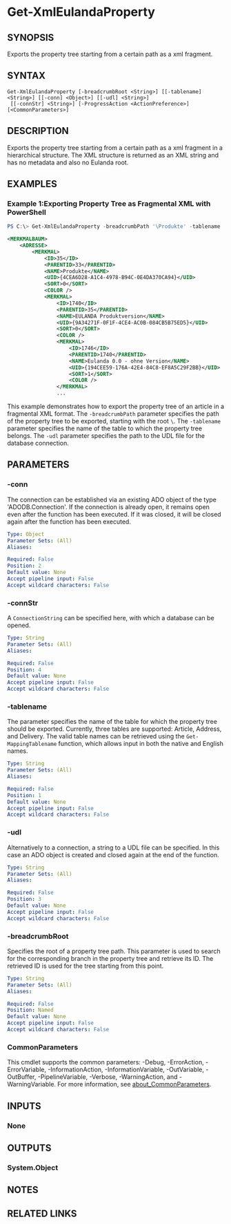 ﻿---
external help file: EulandaConnect-help.xml
Module Name: EulandaConnect
online version: https://github.com/Eulanda/EulandaConnect/blob/master/docs/Get-XmlEulandaProperty.md
schema: 2.0.0
lastMod: 2024-03-19T06:27:25
---

# Get-XmlEulandaProperty

## SYNOPSIS
Exports the property tree starting from a certain path as a xml fragment.

## SYNTAX

```
Get-XmlEulandaProperty [-breadcrumbRoot <String>] [[-tablename] <String>] [[-conn] <Object>] [[-udl] <String>]
 [[-connStr] <String>] [-ProgressAction <ActionPreference>] [<CommonParameters>]
```

## DESCRIPTION
Exports the property tree starting from a certain path as a xml fragment in a hierarchical structure. The XML structure is returned as an XML string and has no metadata and also no Eulanda root.

## EXAMPLES

### Example 1:Exporting Property Tree as Fragmental XML with PowerShell
```powershell
PS C:\> Get-XmlEulandaProperty -breadcrumbPath '\Produkte' -tablename 'Address' -udl 'C:\temp\Eulanda_1 JohnDoe.udl'
```

```xml
<MERKMALBAUM>
    <ADRESSE>
        <MERKMAL>
            <ID>35</ID>
            <PARENTID>33</PARENTID>
            <NAME>Produkte</NAME>
            <UID>{4CEA6D28-A1C4-4978-B94C-0E4DA370CA94}</UID>
            <SORT>0</SORT>
            <COLOR />
            <MERKMAL>
                <ID>1740</ID>
                <PARENTID>35</PARENTID>
                <NAME>EULANDA Produktversion</NAME>
                <UID>{9A34271F-0F1F-4CE4-AC0B-084CB5B75ED5}</UID>
                <SORT>0</SORT>
                <COLOR />
                <MERKMAL>
                    <ID>1746</ID>
                    <PARENTID>1740</PARENTID>
                    <NAME>Eulanda 0.0 - ohne Version</NAME>
                    <UID>{194CEE59-176A-42E4-84C8-EF8A5C29F2BB}</UID>
                    <SORT>1</SORT>
                    <COLOR />
                </MERKMAL>
                ...
```

This example demonstrates how to export the property tree of an article in a fragmental XML format. The `-breadcrumbPath` parameter specifies the path of the property tree to be exported, starting with the root `\`. The `-tablename` parameter specifies the name of the table to which the property tree belongs. The `-udl` parameter specifies the path to the UDL file for the database connection.

## PARAMETERS

### -conn
The connection can be established via an existing ADO object of the type 'ADODB.Connection'. If the connection is already open, it remains open even after the function has been executed. If it was closed, it will be closed again after the function has been executed.

```yaml
Type: Object
Parameter Sets: (All)
Aliases:

Required: False
Position: 2
Default value: None
Accept pipeline input: False
Accept wildcard characters: False
```

### -connStr
A `ConnectionString` can be specified here, with which a database can be opened.

```yaml
Type: String
Parameter Sets: (All)
Aliases:

Required: False
Position: 4
Default value: None
Accept pipeline input: False
Accept wildcard characters: False
```

### -tablename
The parameter specifies the name of the table for which the property tree should be exported. Currently, three tables are supported: Article, Address, and Delivery. The valid table names can be retrieved using the `Get-MappingTablename` function, which allows input in both the native and English names.

```yaml
Type: String
Parameter Sets: (All)
Aliases:

Required: False
Position: 1
Default value: None
Accept pipeline input: False
Accept wildcard characters: False
```

### -udl
Alternatively to a connection, a string to a UDL file can be specified. In this case an ADO object is created and closed again at the end of the function.

```yaml
Type: String
Parameter Sets: (All)
Aliases:

Required: False
Position: 3
Default value: None
Accept pipeline input: False
Accept wildcard characters: False
```

### -breadcrumbRoot
Specifies the root of a property tree path. This parameter is used to search for the corresponding branch in the property tree and retrieve its ID. The retrieved ID is used for the tree starting from this point.

```yaml
Type: String
Parameter Sets: (All)
Aliases:

Required: False
Position: Named
Default value: None
Accept pipeline input: False
Accept wildcard characters: False
```


### CommonParameters
This cmdlet supports the common parameters: -Debug, -ErrorAction, -ErrorVariable, -InformationAction, -InformationVariable, -OutVariable, -OutBuffer, -PipelineVariable, -Verbose, -WarningAction, and -WarningVariable. For more information, see [about_CommonParameters](http://go.microsoft.com/fwlink/?LinkID=113216).

## INPUTS

### None

## OUTPUTS

### System.Object
## NOTES

## RELATED LINKS


